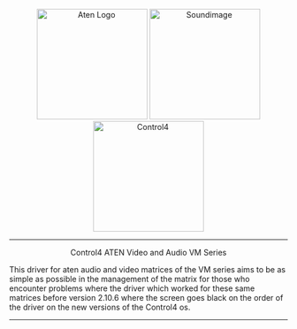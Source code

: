 <p align="center">
  <img src="./images/nd.svg" alt="Aten Logo" width="200"/>
  <img src="./images/nd.svg" alt="Soundimage" width="200"/>
  <img src="./images/nd.svg" alt="Control4" width="200"/>
</p>

---

<p align="center">Control4 ATEN Video and Audio VM Series</p>

This driver for aten audio and video matrices of the VM series aims to be as simple as possible in the management of the matrix for those who encounter problems where the driver which worked for these same matrices before version 2.10.6 where the screen goes black on the order of the driver on the new versions of the Control4 os.

--- 




